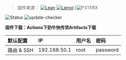 >固件来源：
[![Lean](https://img.shields.io/badge/Lede-Lean-red.svg?style=flat&logo=appveyor)](https://github.com/coolsnowwolf/lede) 
 [![Lienol](https://img.shields.io/badge/Package-Lienol-blueviolet.svg?style=flat&logo=appveyor)](https://github.com/Lienol/openwrt-package) 
[![P3TERX](https://github.com/P3TERX/Actions-OpenWrt)


![Status](https://github.com/2CW/jdy-openwrt/actions/workflows/build-openwrt.yml/badge.svg)
![update-checker](https://github.com/2CW/jdy-openwrt/actions/workflows/update-checker.yml/badge.svg)

**固件下载：Actions下奶牛快传货Artifacts下载**

| 默认配置 | IP | 用户名 | 密码 |
| :--- | :--- | :--- | :--- |
| 路由 & SSH | 192.168.50.1 | root | password |



